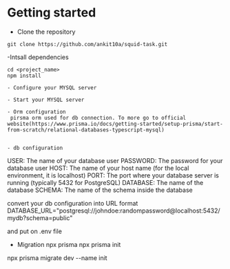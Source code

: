 # Getting started
- Clone the repository
```
git clone https://github.com/ankit10a/squid-task.git

```
-Intsall dependencies 
```
cd <project_name>
npm install

- Configure your MYSQL server

- Start your MYSQL server

- Orm configuration
 pirsma orm used for db connection. To more go to official website(https://www.prisma.io/docs/getting-started/setup-prisma/start-from-scratch/relational-databases-typescript-mysql)


- db configuration
```
USER: The name of your database user
PASSWORD: The password for your database user
HOST: The name of your host name (for the local environment, it is localhost)
PORT: The port where your database server is running (typically 5432 for PostgreSQL)
DATABASE: The name of the database
SCHEMA: The name of the schema inside the database

convert your db configuration into URL format
DATABASE_URL="postgresql://johndoe:randompassword@localhost:5432/mydb?schema=public" 

and put on .env file

- Migration 
npx prisma
npx prisma init

npx prisma migrate dev --name  init






